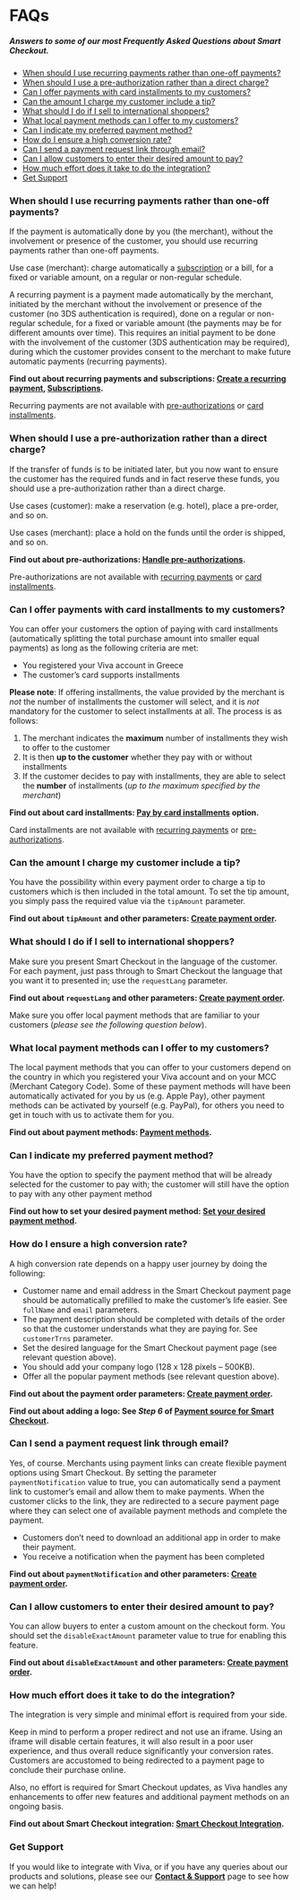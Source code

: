 # FAQs

##### Answers to some of our most **Frequently Asked Questions** about Smart Checkout.

-   [When should I use recurring payments rather than one-off payments?](#when-should-i-use-recurring-payments-rather-than-one-off-payments)
-   [When should I use a pre-authorization rather than a direct charge?](#when-should-i-use-a-pre-authorization-rather-than-a-direct-charge)
-   [Can I offer payments with card installments to my customers?](#can-i-offer-payments-with-card-installments-to-my-customers)
-   [Can the amount I charge my customer include a tip?](#can-the-amount-i-charge-my-customer-include-a-tip)
-   [What should I do if I sell to international shoppers?](#what-should-i-do-if-i-sell-to-international-shoppers)
-   [What local payment methods can I offer to my customers?](#what-local-payment-methods-can-i-offer-to-my-customers)
-   [Can I indicate my preferred payment method?](#can-i-indicate-my-preferred-payment-method)
-   [How do I ensure a high conversion rate?](#how-do-i-ensure-a-high-conversion-rate)
-   [Can I send a payment request link through email?](#can-i-send-a-payment-request-link-through-email)
-   [Can I allow customers to enter their desired amount to pay?](#can-i-allow-customers-to-enter-their-desired-amount-to-pay)
-   [How much effort does it take to do the integration?](#how-much-effort-does-it-take-to-do-the-integration)
-   [Get Support](#get-support)

### When should I use recurring payments rather than one-off payments?

If the payment is automatically done by you (the merchant), without the involvement or presence of the customer, you should use recurring payments rather than one-off payments.

Use case (merchant): charge automatically a [subscription](/payment-tools/subscriptions/) or a bill, for a fixed or variable amount, on a regular or non-regular schedule.

A recurring payment is a payment made automatically by the merchant, initiated by the merchant without the involvement or presence of the customer (no 3DS authentication is required), done on a regular or non-regular schedule, for a fixed or variable amount (the payments may be for different amounts over time). This requires an initial payment to be done with the involvement of the customer (3DS authentication may be required), during which the customer provides consent to the merchant to make future automatic payments (recurring payments).

**Find out about recurring payments and subscriptions: [Create a recurring payment](/tutorials-for-payments/create-a-recurring-payment/), [Subscriptions](/payment-tools/subscriptions/).**

Recurring payments are not available with [pre-authorizations](/tutorials-for-payments/handle-pre-authorizations) or [card installments](/tutorials/payments/handle-payments-with-installments/).

### When should I use a pre-authorization rather than a direct charge?

If the transfer of funds is to be initiated later, but you now want to ensure the customer has the required funds and in fact reserve these funds, you should use a pre-authorization rather than a direct charge.

Use cases (customer): make a reservation (e.g. hotel), place a pre-order, and so on.

Use cases (merchant): place a hold on the funds until the order is shipped, and so on.

**Find out about pre-authorizations: [Handle pre-authorizations](/tutorials-for-payments/handle-pre-authorizations/).**

Pre-authorizations are not available with [recurring payments](/tutorials-for-payments/create-a-recurring-payment) or [card installments](/tutorials/payments/handle-payments-with-installments/).

### Can I offer payments with card installments to my customers?

You can offer your customers the option of paying with card installments (automatically splitting the total purchase amount into smaller equal payments) as long as the following criteria are met:

-   You registered your Viva account in Greece
-   The customer’s card supports installments

**Please note**: If offering installments, the value provided by the merchant is _not_ the number of installments the customer will select, and it is _not_ mandatory for the customer to select installments at all. The process is as follows:

1.  The merchant indicates the **maximum** number of installments they wish to offer to the customer
2.  It is then **up to the customer** whether they pay with or without installments
3.  If the customer decides to pay with installments, they are able to select the **number** of installments (_up to the maximum specified by the merchant_)

**Find out about card installments: [Pay by card installments](/tutorials/payments/handle-payments-with-installments/) option.**

Card installments are not available with [recurring payments](/tutorials-for-payments/create-a-recurring-payment) or [pre-authorizations](/tutorials-for-payments/handle-pre-authorizations/).

### Can the amount I charge my customer include a tip?

You have the possibility within every payment order to charge a tip to customers which is then included in the total amount. To set the tip amount, you simply pass the required value via the `tipAmount` parameter.

**Find out about `tipAmount` and other parameters: [Create payment order](/apis-for-payments/payment-api/#tag/Payments/paths/~1checkout~1v2~1orders/post).**

### What should I do if I sell to international shoppers?

Make sure you present Smart Checkout in the language of the customer. For each payment, just pass through to Smart Checkout the language that you want it to presented in; use the `requestLang` parameter.

**Find out about `requestLang` and other parameters: [Create payment order](/apis-for-payments/payment-api/#tag/Payments/paths/~1checkout~1v2~1orders/post).**

Make sure you offer local payment methods that are familiar to your customers (_please see the following question below_).

### What local payment methods can I offer to my customers?

The local payment methods that you can offer to your customers depend on the country in which you registered your Viva account and on your MCC (Merchant Category Code). Some of these payment methods will have been automatically activated for you by us (e.g. Apple Pay), other payment methods can be activated by yourself (e.g. PayPal), for others you need to get in touch with us to activate them for you.

**Find out about payment methods: [Payment methods](/payment-methods/).**

### Can I indicate my preferred payment method?

You have the option to specify the payment method that will be already selected for the customer to pay with; the customer will still have the option to pay with any other payment method

**Find out how to set your desired payment method: [Set your desired payment method](/tutorials-for-payments/preferred-payment-method/).**

### How do I ensure a high conversion rate?

A high conversion rate depends on a happy user journey by doing the following:

-   Customer name and email address in the Smart Checkout payment page should be automatically prefilled to make the customer’s life easier. See `fullName` and `email` parameters.
-   The payment description should be completed with details of the order so that the customer understands what they are paying for. See `customerTrns` parameter.
-   Set the desired language for the Smart Checkout payment page (see relevant question above).
-   You should add your company logo (128 x 128 pixels – 500KB).
-   Offer all the popular payment methods (see relevant question above).

**Find out about the payment order parameters: [Create payment order](/apis-for-payments/payment-api/#tag/Payments/paths/~1checkout~1v2~1orders/post).**

**Find out about adding a logo: See _Step 6_ of [Payment source for Smart Checkout](/getting-started/create-a-payment-source/payment-source-for-checkouts).**

### Can I send a payment request link through email?

Yes, of course. Merchants using payment links can create flexible payment options using Smart Checkout. By setting the parameter `paymentNotification` value to true, you can automatically send a payment link to customer’s email and allow them to make payments. When the customer clicks to the link, they are redirected to a secure payment page where they can select one of available payment methods and complete the payment.

-   Customers don’t need to download an additional app in order to make their payment.
-   You receive a notification when the payment has been completed

**Find out about `paymentNotification` and other parameters: [Create payment order](/tutorials-for-payments/create-a-payment-order).**

### Can I allow customers to enter their desired amount to pay?

You can allow buyers to enter a custom amount on the checkout form. You should set the `disableExactAmount` parameter value to true for enabling this feature.

**Find out about `disableExactAmount` and other parameters: [Create payment order](/tutorials-for-payments/create-a-payment-order).**

### How much effort does it take to do the integration?

The integration is very simple and minimal effort is required from your side.

Keep in mind to perform a proper redirect and not use an iframe. Using an iframe will disable certain features, it will also result in a poor user experience, and thus overall reduce significantly your conversion rates. Customers are accustomed to being redirected to a payment page to conclude their purchase online.

Also, no effort is required for Smart Checkout updates, as Viva handles any enhancements to offer new features and additional payment methods on an ongoing basis.

**Find out about Smart Checkout integration: [Smart Checkout Integration](/smart-checkout/smart-checkout-integration).**

### Get Support

If you would like to integrate with Viva, or if you have any queries about our products and solutions, please see our [**Contact & Support**](/get-support) page to see how we can help!